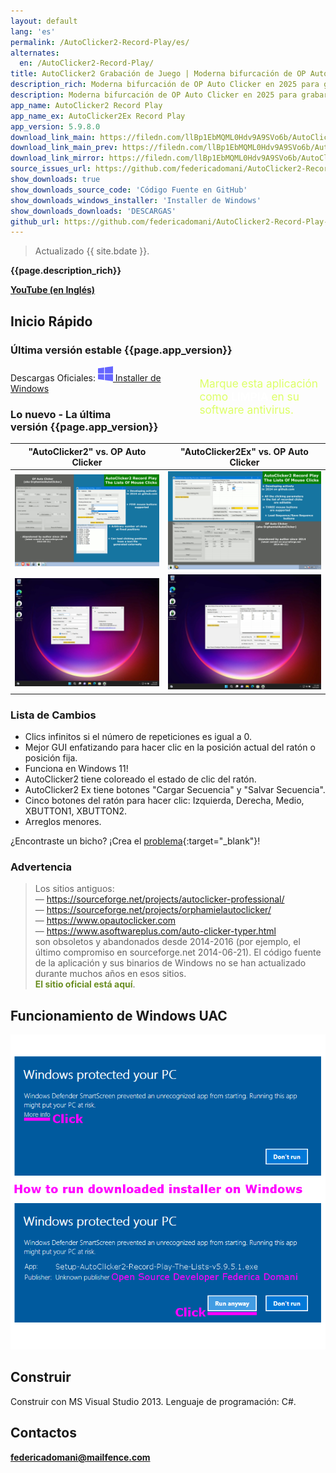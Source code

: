 ```yaml
---
layout: default
lang: 'es'
permalink: /AutoClicker2-Record-Play/es/
alternates:
  en: /AutoClicker2-Record-Play/
title: AutoClicker2 Grabación de Juego | Moderna bifurcación de OP Auto Clicker
description_rich: Moderna bifurcación de OP Auto Clicker en 2025 para grabar, editar, importar, depurar y reproducir secuencias completas de clics del ratón con 5 botones. Reemplaza macros, remouse, tinytask, murgaa, etc.
description: Moderna bifurcación de OP Auto Clicker en 2025 para grabar, editar, importar, depurar y reproducir secuencias completas de clics del ratón con 5 botones. Reemplaza macros, remouse, tinytask, murgaa, etc.
app_name: AutoClicker2 Record Play
app_name_ex: AutoClicker2Ex Record Play
app_version: 5.9.8.0
download_link_main: https://filedn.com/llBp1EbMQML0Hdv9A9SVo6b/AutoClicker2-Record-Play/2/Install_AutoClicker2RecordPlay_rar_sfx_v5.9.8.0.exe
download_link_main_prev: https://filedn.com/llBp1EbMQML0Hdv9A9SVo6b/AutoClicker2-Record-Play/2/Install_AutoClicker2RecordPlay_rar_sfx_v5.9.8.0.exe
download_link_mirror: https://filedn.com/llBp1EbMQML0Hdv9A9SVo6b/AutoClicker2-Record-Play/2/Install_AutoClicker2RecordPlay_rar_sfx_v5.9.8.0.exe
source_issues_url: https://github.com/federicadomani/AutoClicker2-Record-Play-The-Lists-Of-Mouse-Clicks/issues/
show_downloads: true
show_downloads_source_code: 'Código Fuente en GitHub'
show_downloads_windows_installer: 'Installer de Windows'
show_downloads_downloads: 'DESCARGAS'
github_url: https://github.com/federicadomani/AutoClicker2-Record-Play-The-Lists-Of-Mouse-Clicks
---
```




> Actualizado {{ site.bdate }}.

**{{page.description_rich}}**

**[YouTube (en Inglés)](https://youtu.be/G_6V7-We-kw)**

<a name="QuickStart"></a>
## Inicio Rápido

### Última versión estable&nbsp;{{page.app_version}}

<div style="float: right; width: 40%; font-size: 1.8vmin; margin-top: 1.8vmin; color: #df6;">Marque esta aplicación como <b style="color: #fff;">LIMPIA</b> en su software antivirus.</div>

Descargas Oficiales: <a class="downloads" href="{{ page.download_link_main }}"><img src="/windows.svg" alt="Windows" /><span class="large_disp">&nbsp;Installer de Windows</span></a>

<a name="ChangeLog"></a>
### Lo nuevo - La última versión&nbsp;{{page.app_version}}

"AutoClicker2" vs. OP Auto Clicker | "AutoClicker2Ex" vs. OP Auto Clicker
----- | -----
!["AutoClicker2" aplicación](../screenshots_new/v5.9.7.1/AutoClicker2_v5.9.7.1-idx64.png) | !["AutoClicker2Ex" aplicación](../screenshots_new/v5.9.7.1/AutoClicker2Ex_v5.9.7.1-idx64.png)
!["AutoClicker2" aplicación en Windows 11](../screenshots_new/v5.9.6.0/Win11-AutoClicker2.jpg) | !["AutoClicker2Ex" aplicación en Windows 11](../screenshots_new/v5.9.6.0/Win11-AutoClicker2Ex.jpg)

### Lista de Cambios

* Clics infinitos si el número de repeticiones es igual a 0.
* Mejor GUI enfatizando para hacer clic en la posición actual del ratón o posición fija.
* Funciona en Windows 11!
* AutoClicker2 tiene coloreado el estado de clic del ratón.
* AutoClicker2 Ex tiene botones "Cargar Secuencia" y "Salvar Secuencia".
* Cinco botones del ratón para hacer clic: Izquierda, Derecha, Medio, XBUTTON1, XBUTTON2.
* Arreglos menores.

¿Encontraste un bicho? ¡Crea el [problema]({{page.source_issues_url}}){:target="_blank"}!

### Advertencia

> Los sitios antiguos:
> <br/>— <span style="color:DarkOrange;">https://sourceforge.net/projects/autoclicker-professional/</span>
> <br/>— <span style="color:DarkOrange;">https://sourceforge.net/projects/orphamielautoclicker/</span>
> <br/>— <span style="color:DarkOrange;">https://www.opautoclicker.com</span>
> <br/>— <span style="color:DarkOrange;">https://www.asoftwareplus.com/auto-clicker-typer.html</span>
> <br/>son obsoletos y abandonados desde 2014-2016 (por ejemplo, el último compromiso en sourceforge.net 2014-06-21). El código fuente de la aplicación y sus binarios de Windows no se han actualizado durante muchos años en esos sitios.
> <br/><span style="color:OliveDrab;"><b>El sitio oficial está aquí</b></span>.


## Funcionamiento de Windows UAC

![Funcionamiento de Windows UAC](../screenshots_new/v5.9.5.1/AutoClicker_win10uac.png)

## Construir

Construir con MS Visual Studio 2013.
Lenguaje de programación: C#.

<a name="Contacts"></a>
## Contactos

**[federicadomani@mailfence.com](mailto:federicadomani@mailfence.com)**
